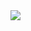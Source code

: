 <img src="https://res.cloudinary.com/lwgatsby/f_auto/www/uploads/2021/01/python.functions.012021.png">
